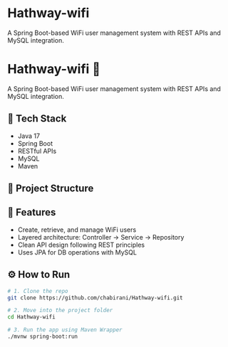 # Hathway-wifi
A Spring Boot-based WiFi user management system with REST APIs and MySQL integration.
# Hathway-wifi 🚀  
A Spring Boot-based WiFi user management system with REST APIs and MySQL integration.

## 🔧 Tech Stack
- Java 17
- Spring Boot
- RESTful APIs
- MySQL
- Maven

## 📁 Project Structure

## 📌 Features
- Create, retrieve, and manage WiFi users  
- Layered architecture: Controller → Service → Repository  
- Clean API design following REST principles  
- Uses JPA for DB operations with MySQL


## ⚙️ How to Run

```bash
# 1. Clone the repo
git clone https://github.com/chabirani/Hathway-wifi.git

# 2. Move into the project folder
cd Hathway-wifi

# 3. Run the app using Maven Wrapper
./mvnw spring-boot:run
